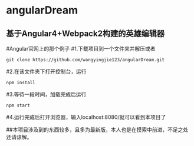 angularDream
====
基于Angular4+Webpack2构建的英雄编辑器
----
#Angular官网上的那个例子
#1.下载项目到一个文件夹并解压或者
```
git clone https://github.com/wangyingjie123/angularDream.git
```
#2.在该文件夹下打开控制台，运行
```
npm install
```
#3.等待一段时间，加载完成后运行
```
npm start
```
#4.运行完成后打开浏览器，输入localhost:8080/就可以看到本项目了

##本项目涉及到的东西较多，且多为最新版，本人也是在摸索中前进，不足之处还请谅解。
